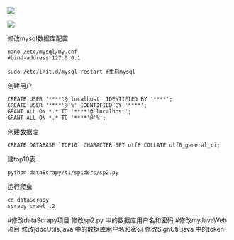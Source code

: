 

![](http://i.imgur.com/nZNgLgf.png)

![](http://i.imgur.com/rDJHDlT.jpg)

修改mysql数据库配置
```
nano /etc/mysql/my.cnf 
#bind-address 127.0.0.1 
```
```
sudo /etc/init.d/mysql restart #重启mysql
```

创建用户
```
CREATE USER '****'@'localhost' IDENTIFIED BY '****';
CREATE USER '****'@'%' IDENTIFIED BY '****';
GRANT ALL ON *.* TO '****'@'localhost';
GRANT ALL ON *.* TO '****'@'%';
```
创建数据库
```
CREATE DATABASE `TOP10` CHARACTER SET utf8 COLLATE utf8_general_ci;
```
建top10表
```
python dataScrapy/t1/spiders/sp2.py
```
运行爬虫
```
cd dataScrapy
scrapy crawl t2
```

#修改dataScrapy项目
修改sp2.py 中的数据库用户名和密码
#修改myJavaWeb项目
修改jdbcUtils.java 中的数据库用户名和密码
修改SignUtil.java 中的token